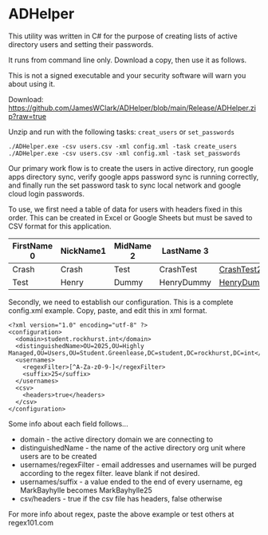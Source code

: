# ADHelper

This utility was written in C# for the purpose of creating lists of active directory users and setting their passwords.

It runs from command line only. Download a copy, then use it as follows.

This is not a signed executable and your security software will warn you about using it. 

Download: https://github.com/JamesWClark/ADHelper/blob/main/Release/ADHelper.zip?raw=true

Unzip and run with the following tasks: `creat_users` or `set_passwords`

`./ADHelper.exe -csv users.csv -xml config.xml -task create_users`  
`./ADHelper.exe -csv users.csv -xml config.xml -task set_passwords`  

Our primary work flow is to create the users in active directory, run google apps directory sync, verify google apps password sync is running correctly, and finally run the set password task to sync local network and google cloud login passwords.

To use, we first need a table of data for users with headers fixed in this order. This can be created in Excel or Google Sheets but must be saved to CSV format for this application.

FirstName 0 | NickName1 | MidName 2 | LastName 3 | FirstLast 4 | Email 5 | Sam 6 | 7? | Password 8
--- | --- | --- | --- | --- | --- | --- | --- | ---
Crash | Crash | Test | CrashTest | CrashTest25@amdg.rockhursths.edu | CrashTest | ABC123
Test | Henry | Dummy | HenryDummy | HenryDummy25@amdg.rockhursths.edu | HenryDummy | DEF456

Secondly, we need to establish our configuration. This is a complete config.xml example. Copy, paste, and edit this in xml format.

	<?xml version="1.0" encoding="utf-8" ?>
	<configuration>
	  <domain>student.rockhurst.int</domain>
	  <distinguishedName>OU=2025,OU=Highly Managed,OU=Users,OU=Student.Greenlease,DC=student,DC=rockhurst,DC=int</distinguishedName>
	  <usernames>
		<regexFilter>[^A-Za-z0-9-]</regexFilter>
		<suffix>25</suffix>
	  </usernames>
	  <csv>
		<headers>true</headers>
	  </csv>
	</configuration>

Some info about each field follows...
	
 * domain - the active directory domain we are connecting to
 * distinguishedName - the name of the active directory org unit where users are to be created
 * usernames/regexFilter - email addresses and usernames will be purged according to the regex filter. leave blank if not desired.
 * usernames/suffix - a value ended to the end of every username, eg MarkBayhylle becomes MarkBayhylle25
 * csv/headers - true if the csv file has headers, false otherwise
	
For more info about regex, paste the above example or test others at regex101.com